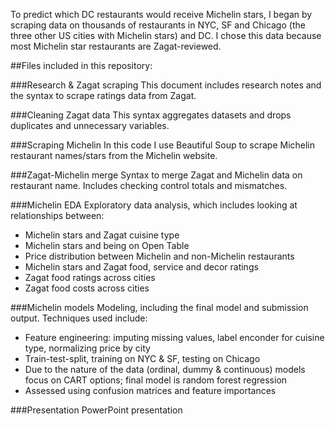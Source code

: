 To predict which DC restaurants would receive Michelin stars, I began by scraping data on thousands of restaurants in NYC, SF and Chicago (the three other US cities with Michelin stars) and DC. I chose this data because most Michelin star restaurants are Zagat-reviewed. 


##Files included in this repository: 

###Research & Zagat scraping
This document includes research notes and the syntax to scrape ratings data from Zagat.

###Cleaning Zagat data
This syntax aggregates datasets and drops duplicates and unnecessary variables.

###Scraping Michelin
In this code I use Beautiful Soup to scrape Michelin restaurant names/stars from the Michelin website.

###Zagat-Michelin merge
Syntax to merge Zagat and Michelin data on restaurant name. Includes checking control totals and mismatches.

###Michelin EDA
Exploratory data analysis, which includes looking at relationships between: 
* Michelin stars and Zagat cuisine type
* Michelin stars and being on Open Table
* Price distribution between Michelin and non-Michelin restaurants
* Michelin stars and Zagat food, service and decor ratings
* Zagat food ratings across cities
* Zagat food costs across cities

###Michelin models
Modeling, including the final model and submission output. Techniques used include:
* Feature engineering: imputing missing values, label enconder for cuisine type, normalizing price by city
* Train-test-split, training on NYC & SF, testing on Chicago
* Due to the nature of the data (ordinal, dummy & continuous) models focus on CART options; final model is random forest regression
* Assessed using confusion matrices and feature importances

###Presentation
PowerPoint presentation
